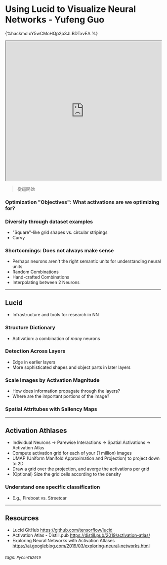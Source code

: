 # Using Lucid to Visualize Neural Networks - Yufeng Guo

{%hackmd oY5wCMoHQp2p3JLBDTxvEA %}

<iframe src="https://app.sli.do/event/h1o4f1dc" height=450 width=100%></iframe>

> 從這開始


### Optimization "Objectives": What activations are we optimizing for?


### Diversity through dataset examples

* "Square"-like grid shapes vs. circular stripings
* Curvy 

### Shortcomings: Does not always make sense

* Perhaps neurons aren't the right semantic units for understanding neural units
* Random Combinations
* Hand-crafted Combinations
* Interpolating between 2 Neurons

---
## Lucid

* Infrastructure and tools for research in NN

### Structure Dictionary

* Activation: a combination of *many* neurons

### Detection Across Layers

* Edge in earlier layers
* More sophisticated shapes and object parts in later layers

### Scale Images by Activation Magnitude

* How does information propagate through the layers?
* Where are the important portions of the image?

### Spatial Attritubes with Saliency Maps

---
## Activation Athlases

* Individual Neurons $\rightarrow$ Parewise Interactions $\rightarrow$ Spatial Activations $\rightarrow$ Activation Atlas
* Compute activation grid for each of your (1 million) images
* UMAP (Uniform Manifold Approximation and Projection) to project down to 2D
* Draw a grid over the projection, and averge the activations per grid
* (Optional) Size the grid cells according to the density 

### Understand one specific classification

* E.g., Fireboat vs. Streetcar

---
## Resources

* Lucid GitHub https://github.com/tensorflow/lucid
* Activation Atlas - Distill.pub  https://distill.pub/2019/activation-atlas/
* Exploring Neural Networks with Activation Atlases https://ai.googleblog.com/2019/03/exploring-neural-networks.html

###### tags: `PyConTW2019`
